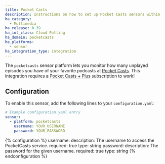 ```yaml
---
title: Pocket Casts
description: Instructions on how to set up Pocket Casts sensors within Home Assistant.
ha_category:
  - Multimedia
ha_release: 0.39
ha_iot_class: Cloud Polling
ha_domain: pocketcasts
ha_platforms:
  - sensor
ha_integration_type: integration
---
```


The `pocketcasts` sensor platform lets you monitor how many unplayed episodes you have of your favorite podcasts at [Pocket Casts](https://play.pocketcasts.com/). This integration requires a [Pocket Casts + Plus](https://www.pocketcasts.com/plus/) subscription to work!

## Configuration

To enable this sensor, add the following lines to your `configuration.yaml`:

```yaml
# Example configuration.yaml entry
sensor:
  - platform: pocketcasts
    username: YOUR_USERNAME
    password: YOUR_PASSWORD
```

{% configuration %}
username:
  description: The username to access the PocketCasts service.
  required: true
  type: string
password:
  description: The password for the given username.
  required: true
  type: string
{% endconfiguration %}
